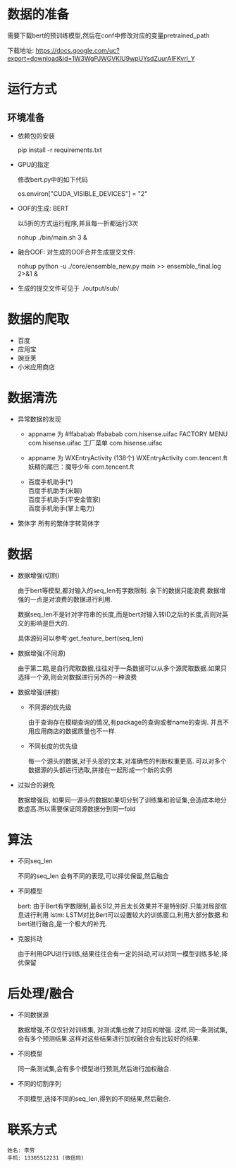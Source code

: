 
# 数据的准备
需要下载bert的预训练模型,然后在conf中修改对应的变量pretrained_path

下载地址: https://docs.google.com/uc?export=download&id=1W3WgPJWGVKlU9wpUYsdZuurAIFKvrl_Y


# 运行方式
## 环境准备
*  依赖包的安装
    
    pip install -r requirements.txt
   
*   GPU的指定

    修改bert.py中的如下代码

    os.environ["CUDA_VISIBLE_DEVICES"] = "2"

*  OOF的生成: BERT
    
    以5折的方式运行程序,并且每一折都运行3次
    
    nohup ./bin/main.sh 3 &
    

*  融合OOF: 对生成的OOF合并生成提交文件:
    
    nohup python -u ./core/ensemble_new.py  main  >> ensemble_final.log 2>&1 &
    
*  生成的提交文件可见于 ./output/sub/
    

# 数据的爬取
* 百度
* 应用宝
* 豌豆荚
* 小米应用商店

# 数据清洗
- 异常数据的发现

    -  appname 为 #ffababab
        ffababab	    com.hisense.uifac
        FACTORY MENU	com.hisense.uifac
        工厂菜单	        com.hisense.uifac
    
    - appname 为 WXEntryActivity (138个)
        WXEntryActivity	    com.tencent.ft
        妖精的尾巴：魔导少年	com.tencent.ft
        
    - 百度手机助手(*)  
        百度手机助手(米聊)     
        百度手机助手(平安金管家)   
        百度手机助手(掌上电力)  



- 繁体字
    所有的繁体字转简体字


# 数据
- 数据增强(切割)

    由于bert等模型,都对输入的seq_len有字数限制. 余下的数据只能浪费.数据增强的一点是对浪费的数据进行利用.
    
    数据seq_len不是针对字符串的长度,而是bert对输入转ID之后的长度,否则对英文的影响是巨大的. 
    
    具体源码可以参考:get_feature_bert(seq_len)

- 数据增强(不同源)

    由于第二期,是自行爬取数据,往往对于一条数据可以从多个源爬取数据.如果只选择一个源,则会对数据进行另外的一种浪费

- 数据增强(拼接)

    - 不同源的优先级
    
        由于查询存在模糊查询的情况,有package的查询或者name的查询. 并且不用应用商店的数据质量也不一样.
    
    - 不同长度的优先级
    
        每一个源头的数据,对于头部的文本,对准确性的判断权重更高. 可以对多个数据源的头部进行选取,拼接在一起形成一个新的实例
    
- 过拟合的避免

    数据增强后, 如果同一源头的数据如果切分到了训练集和验证集,会造成本地分数虚高.所以需要保证同源数据分到同一fold


# 算法
- 不同seq_len

    不同的seq_len 会有不同的表现,可以择优保留,然后融合

- 不同模型

    bert: 由于Bert有字数限制,最长512,并且太长效果并不是特别好.只能对局部信息进行利用
    lstm: LSTM对比Bert可以设置较大的训练窗口,利用大部分数据.和bert进行融合,是一个极大的补充.

- 克服抖动

    由于利用GPU进行训练,结果往往会有一定的抖动,可以对同一模型训练多轮,择优保留


# 后处理/融合

- 不同数据源

    数据增强,不仅仅针对训练集, 对测试集也做了对应的增强. 这样,同一条测试集,会有多个预测结果.这样对这些结果进行加权融合会有比较好的结果.
    

- 不同模型

    同一条测试集,会有多个模型进行预测,然后进行加权融合.

- 不同的切割序列

    不同模型,选择不同的seq_len,得到的不同结果,然后融合.

# 联系方式

    姓名: 李劳
    手机: 13305512231 (微信同)
